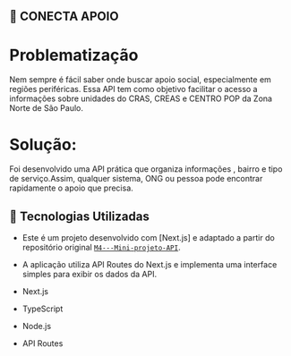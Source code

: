 ## 🚀 CONECTA APOIO

# Problematização

Nem sempre é fácil saber onde buscar apoio social, especialmente em regiões periféricas. Essa API tem como objetivo facilitar o acesso a informações sobre unidades do CRAS, CREAS e CENTRO POP da Zona Norte de São Paulo. 

# Solução:

Foi desenvolvido uma API prática que organiza informações , bairro e tipo de serviço.Assim, qualquer sistema, ONG ou pessoa pode encontrar rapidamente o apoio que precisa.

## 📂 Tecnologias Utilizadas

- Este é um projeto desenvolvido com [Next.js] e adaptado a partir do repositório original 
[`M4---Mini-projeto-API`](https://github.com/DamarisFC/M4---Mini-projeto-API).  

- A aplicação utiliza API Routes do Next.js e implementa uma interface simples para exibir os dados da API.

- Next.js 
- TypeScript
- Node.js
- API Routes 

